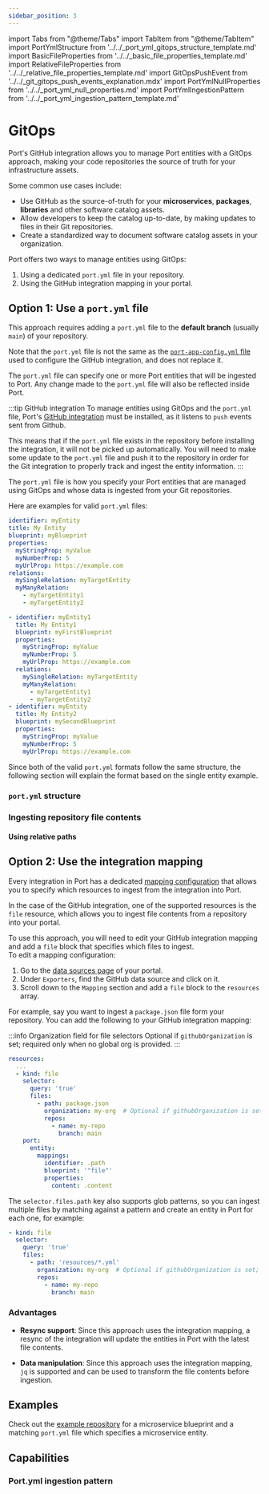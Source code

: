 ```yaml
---
sidebar_position: 3
---
```


import Tabs from "@theme/Tabs"
import TabItem from "@theme/TabItem"
import PortYmlStructure from '../../\_port_yml_gitops_structure_template.md'
import BasicFileProperties from '../../\_basic_file_properties_template.md'
import RelativeFileProperties from '../../\_relative_file_properties_template.md'
import GitOpsPushEvent from '../../\_git_gitops_push_events_explanation.mdx'
import PortYmlNullProperties from '../../\_port_yml_null_properties.md'
import PortYmlIngestionPattern from '../../\_port_yml_ingestion_pattern_template.md'


# GitOps

Port's GitHub integration allows you to manage Port entities with a GitOps approach, making your code repositories the source of truth for your infrastructure assets.

Some common use cases include:

- Use GitHub as the source-of-truth for your **microservices**, **packages**, **libraries** and other software catalog assets.
- Allow developers to keep the catalog up-to-date, by making updates to files in their Git repositories.
- Create a standardized way to document software catalog assets in your organization.

Port offers two ways to manage entities using GitOps:

1. Using a dedicated `port.yml` file in your repository. 
2. Using the GitHub integration mapping in your portal.

## Option 1: Use a `port.yml` file

This approach requires adding a `port.yml` file to the **default branch** (usually `main`) of your repository.

Note that the `port.yml` file is not the same as the [`port-app-config.yml` file](/build-your-software-catalog/sync-data-to-catalog/git/github/#port-app-configyml-file) used to configure the GitHub integration, and does not replace it. 

The `port.yml` file can specify one or more Port entities that will be ingested to Port. Any change made to the `port.yml` file will also be reflected inside Port.

:::tip GitHub integration
To manage entities using GitOps and the `port.yml` file, Port's [GitHub integration](/build-your-software-catalog/sync-data-to-catalog/git/github/#setup) must be installed, as it listens to `push` events sent from Github.

This means that if the `port.yml` file exists in the repository before installing the integration, it will not be picked up automatically. You will need to make some update to the `port.yml` file and push it to the repository in order for the Git integration to properly track and ingest the entity information.
:::

The `port.yml` file is how you specify your Port entities that are managed using GitOps and whose data is ingested from your Git repositories.

Here are examples for valid `port.yml` files:

<Tabs groupId="format">

<TabItem value="single" label="Single entity">

```yaml showLineNumbers
identifier: myEntity
title: My Entity
blueprint: myBlueprint
properties:
  myStringProp: myValue
  myNumberProp: 5
  myUrlProp: https://example.com
relations:
  mySingleRelation: myTargetEntity
  myManyRelation:
    - myTargetEntity1
    - myTargetEntity2
```

</TabItem>

<TabItem value="multiple" label="Multiple entities">

```yaml showLineNumbers
- identifier: myEntity1
  title: My Entity1
  blueprint: myFirstBlueprint
  properties:
    myStringProp: myValue
    myNumberProp: 5
    myUrlProp: https://example.com
  relations:
    mySingleRelation: myTargetEntity
    myManyRelation:
      - myTargetEntity1
      - myTargetEntity2
- identifier: myEntity
  title: My Entity2
  blueprint: mySecondBlueprint
  properties:
    myStringProp: myValue
    myNumberProp: 5
    myUrlProp: https://example.com
```

</TabItem>

</Tabs>

Since both of the valid `port.yml` formats follow the same structure, the following section will explain the format based on the single entity example.

### `port.yml` structure

<PortYmlStructure/>

<PortYmlNullProperties/>

### Ingesting repository file contents

<BasicFileProperties/>

#### Using relative paths

<RelativeFileProperties/>

## Option 2: Use the integration mapping

Every integration in Port has a dedicated [mapping configuration](/build-your-software-catalog/customize-integrations/configure-mapping) that allows you to specify which resources to ingest from the integration into Port.

In the case of the GitHub integration, one of the supported resources is the `file` resource, which allows you to ingest file contents from a repository into your portal.

To use this approach, you will need to edit your GitHub integration mapping and add a `file` block that specifies which files to ingest.  
To edit a mapping configuration:

1. Go to the [data sources page](https://app.getport.io/settings/data-sources) of your portal.
2. Under `Exporters`, find the GitHub data source and click on it.
3. Scroll down to the `Mapping` section and add a `file` block to the `resources` array.

For example, say you want to ingest a `package.json` file form your repository. You can add the following to your GitHub integration mapping:

:::info Organization field for file selectors
Optional if `githubOrganization` is set; required only when no global org is provided.
:::

```yaml
resources:
  ...
  - kind: file
    selector:
      query: 'true'
      files:
        - path: package.json
          organization: my-org  # Optional if githubOrganization is set; required if no global org
          repos:
            - name: my-repo
              branch: main
    port:
      entity:
        mappings:
          identifier: .path
          blueprint: '"file"'
          properties:
            content: .content
```

The `selector.files.path` key also supports glob patterns, so you can ingest multiple files by matching against a pattern and create an entity in Port for each one, for example:

```yaml
- kind: file
  selector:
    query: 'true'
    files:
      - path: 'resources/*.yml'
        organization: my-org  # Optional if githubOrganization is set; required if no global org
        repos:
          - name: my-repo
            branch: main
```

### Advantages

- **Resync support**: Since this approach uses the integration mapping, a resync of the integration will update the entities in Port with the latest file contents.

- **Data manipulation**: Since this approach uses the integration mapping, `jq` is supported and can be used to transform the file contents before ingestion.

## Examples

Check out the [example repository](https://github.com/port-labs/github-app-setup-example) for a microservice blueprint and a matching `port.yml` file which specifies a microservice entity.

## Capabilities

### Port.yml ingestion pattern

<PortYmlIngestionPattern provider="GitHub" />
